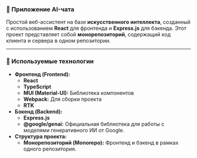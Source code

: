 ### 🤖 Приложение AI-чата

Простой веб-ассистент на базе **искусственного интеллекта**, созданный с использованием **React** для фронтенда и **Express.js** для бэкенда. Этот проект представляет собой **монорепозиторий**, содержащий код клиента и сервера в одном репозитории.

----------

### 🚀 Используемые технологии

-   **Фронтенд (Frontend):**
    -   **React**
    -   **TypeScript**
    -   **MUI (Material-UI):** Библиотека компонентов
    -   **Webpack:** Для сборки проекта
    -   **RTK**
-   **Бэкенд (Backend):**
    -   **Express.js**
    -   **@google/genai:** Официальная библиотека для работы с моделями генеративного ИИ от Google.
-   **Структура проекта:**
    -   **Монорепозиторий (Monorepo):** Фронтенд и бэкенд в рамках одного репозитория.
